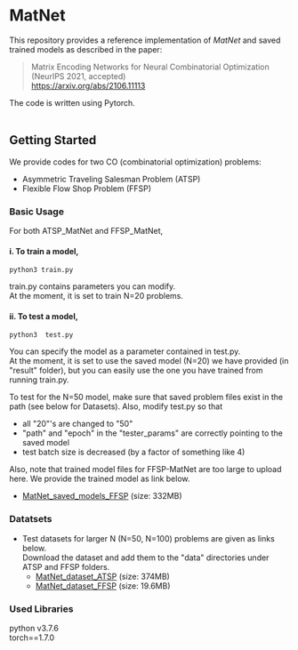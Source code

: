 
# MatNet

This repository provides a reference implementation of *MatNet* and saved trained models as described in the paper:<br>
> Matrix Encoding Networks for Neural Combinatorial Optimization <br>
(NeurIPS 2021, accepted)<br>
https://arxiv.org/abs/2106.11113


The code is written using Pytorch.<br>
<br>

## Getting Started
We provide codes for two CO (combinatorial optimization) problems:

* Asymmetric Traveling Salesman Problem (ATSP)
* Flexible Flow Shop Problem (FFSP) 

### Basic Usage
For both ATSP_MatNet and FFSP_MatNet, <br>

   #### i. To train a model, 
   ```
   python3 train.py
   ```
   train.py contains parameters you can modify. <br>
   At the moment, it is set to train N=20 problems.

   
   #### ii. To test a model,
   ```
   python3  test.py
   ```
   You can specify the model as a parameter contained in test.py. <br>
   At the moment, it is set to use the saved model (N=20) we have provided (in "result" folder), but you can easily use the one you have trained from running train.py.

   To test for the N=50 model, make sure that saved problem files exist in the path (see below for Datasets). Also, modify test.py so that 
   * all "20"'s are changed to "50"
   * "path" and "epoch" in the "tester_params" are correctly pointing to the saved model
   * test batch size is decreased (by a factor of something like 4)
   
   Also, note that trained model files for FFSP-MatNet are too large to upload here. We provide the trained model as link below. 
   * [MatNet_saved_models_FFSP](https://drive.google.com/file/d/1tvAtDG8MEfwyuSjAVWjw6ZoEGOAHTZSy/view?usp=sharing) (size: 332MB)


### Datatsets
* Test datasets for larger N (N=50, N=100) problems are given as links below.<br>
  Download the dataset and add them to the "data" directories under ATSP and FFSP folders. <br>
  * [MatNet_dataset_ATSP](https://drive.google.com/file/d/1NLrck1NU3rQ9_oraK0eKgT4DcLCvWeU4/view?usp=sharing) (size: 374MB)
  * [MatNet_dataset_FFSP](https://drive.google.com/file/d/1MBf1fgquDLwUvS-75h36C3Rir7SFGutj/view?usp=sharing) (size: 19.6MB)
  

### Used Libraries
python v3.7.6 <br>
torch==1.7.0 <br>

